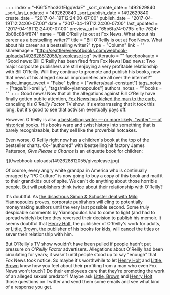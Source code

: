 +++
index = "-Ki6f5Yho3GfEIgqVdaE"
_sort_create_date = 1492629840
_sort_last_updated = 1492629840
_sort_publish_date = 1492629840
create_date = "2017-04-19T12:24:00-07:00"
publish_date = "2017-04-19T12:24:00-07:00"
date = "2017-04-19T12:24:00-07:00"
last_updated = "2017-04-19T12:24:00-07:00"
preview_url = "65b6fa74-0795-cffe-7624-3b08c884f874"
name = "Bill O'Reilly is out at Fox News. What about his career as a bestselling writer?"
title = "Bill O'Reilly is out at Fox News. What about his career as a bestselling writer?"
type = "Column"
link = ""
shareimage = "http://seattlereviewofbooks.com/webhook-uploads/1492628812055/giveplease.jpg"
twitterauto = ""
facebookauto = "Good news: Bill O'Reilly has been fired from Fox News! Bad news: Two major corporate publishers are still enjoying a very profitable relationship with Bill O'Reilly. Will they continue to promote and publish his books, now that news of his alleged sexual improprieties are all over the internet?"
make_image_tweet = "False"
byline = ["writers/paul-constant"]
tags_notes = ["tags/bill-oreilly", "tags/milo-yiannopoulos"]
authors_notes = ""
books = ""
+++
Good news! Now that all the allegations against Bill O'Reilly have finally gotten public attention, [Fox News has kicked the man to the curb](http://www.latimes.com/business/hollywood/la-fi-ct-oreilly-fired-20170419-story.html), canceling his *O'Reilly Factor* TV show. It's embarrassing that it took this long, but it's good to see that activism eventually pays off.

However. O'Reilly is also [a bestselling writer — or more likely, "writer" — of historical books](http://www.slate.com/articles/arts/books/2015/12/bill_o_reilly_s_killing_reagan_and_his_other_historical_thrillers_reviewed.html). His books warp and twist history into something that is barely recognizeable, but they sell like the proverbial hotcakes.

Even worse, O'Reilly right now has a children's book at the top of the bestseller charts. Co-"authored" with bestselling hit factory James Patterson, *Give Please a Chance* is an etiquette book for children:

<p class="image">![](/webhook-uploads/1492628812055/giveplease.jpg)</p>

Of course, every angry white grandpa in America who is continually enraged by "PC Culture" is now going to buy a copy of this book and mail it to their grandkids out of spite. We can't do anything about those horrible people. But will publishers think twice about their relationship with O'Reilly?

It's doubtful. As [the disastrous Simon & Schuster deal with Milo Yiannopoulos](http://www.seattlereviewofbooks.com/notes/2017/02/21/simon-schuster-finally-cancels-dangerous-by-milo-yiannopoulos/) proves, corporate publishers will cling to potentially moneymaking authors until the very last possible second. Some truly despicable comments by Yiannopoulos had to come to light (and had to spread widely) before they reversed their decision to publish his memoir. It seems doubtful that [Henry Holt](http://us.macmillan.com/author/billoreilly/), the publisher of O'Reilly's work for adults, or [Little, Brown](https://www.hachettebookgroup.com/authors/bill-oreilly-kids/), the publisher of his books for kids, will cancel the titles or sever their relationship with him. 

But O'Reilly's TV show wouldn't have been pulled if people hadn't put pressure on *O'Reilly Factor* advertisers. Allegations about O'Reilly had been circulating for years; it wasn't until people stood up to say "enough" that Fox News took notice. So maybe it's worthwhile to let [Henry Holt](http://us.macmillan.com/henryholt) and [Little, Brown](http://www.littlebrown.com/) know how you feel about their profiting from a man who even Fox News won't touch? Do their employees care that they're promoting the work of an alleged sexual predator? Maybe ask [Little, Brown](https://twitter.com/littlebrown) and [Henry Holt](https://twitter.com/littlebrown) those questions on Twitter and send them some emails and see what kind of a response you get.